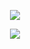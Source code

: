 <p align="center">
    <a href="https://git.io/streak-stats"><img src="https://streak-stats.demolab.com?user=Yggdrae&theme=dark&border_radius=15"/></a>
</p>

<p align="center">
    <a href="https://github.com/anuraghazra/github-readme-stats)"><img src="https://github-readme-stats.vercel.app/api/top-langs/?username=Yggdrae&theme=dark"/></a>
</p>
